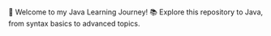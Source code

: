 🚀 Welcome to my Java Learning Journey! 📚 Explore this repository to Java, from syntax basics to advanced topics.
